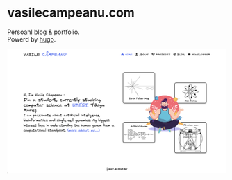 # vasilecampeanu.com

Persoanl blog & portfolio. 
<br>
Powerd by [hugo](https://gohugo.io).

![blog-home-page-design](./docs/blog-home-page-design.png)
